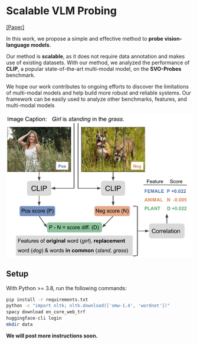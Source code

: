 # Scalable VLM Probing

[[Paper]](https://arxiv.org/pdf/2305.18786.pdf)

In this work, we propose a simple and effective method to **probe vision-language models**. 

Our method is **scalable**, as it does not require data annotation and makes use of existing datasets. 
With our method, we analyzed the performance of **CLIP**, a popular state-of-the-art multi-modal model, on the **SVO-Probes** benchmark. 

We hope our work contributes to ongoing efforts to discover the limitations of multi-modal models and help build more robust and reliable systems. 
Our framework can be easily used to analyze other benchmarks, features, and multi-modal models

<p style="text-align:center">
    <img src="images/task_overview.png" alt="A description of our probing method, showing 2 images being input to clip, then 3 scores being computed. Different kind of features are used to compute their correlation with each of the scores.">
</p>

## Setup

With Python >= 3.8, run the following commands:

```bash
pip install -r requirements.txt
python -c "import nltk; nltk.download(['omw-1.4', 'wordnet'])"
spacy download en_core_web_trf
huggingface-cli login
mkdir data
```

**We will post more instructions soon.**
